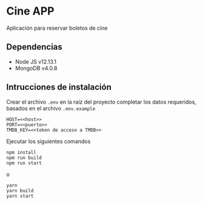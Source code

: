 # Cine APP

Aplicación para reservar boletos de cine
## Dependencias
* Node JS v12.13.1
* MongoDB v4.0.8

## Intrucciones de instalación
Crear el archivo ```.env``` en la raíz del proyecto completar los datos requeridos, basados en el archivo ```.env.example```
```
HOST=<<host>>
PORT=<<puerto>>
TMDB_KEY=<<token de acceso a TMDB>>
```
Ejecutar los siguientes comandos
```
npm install
npm run build
npm run start
```
o
```
yarn
yarn build
yarn start
```
